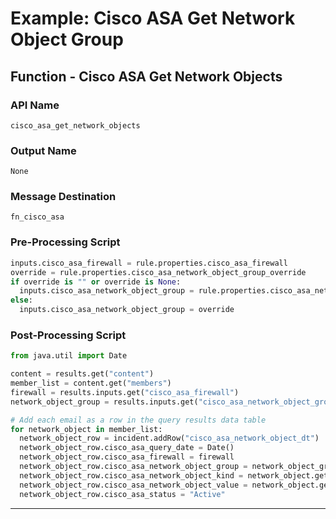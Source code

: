<!--
    DO NOT MANUALLY EDIT THIS FILE
    THIS FILE IS AUTOMATICALLY GENERATED WITH resilient-circuits codegen
-->

# Example: Cisco ASA Get Network Object Group

## Function - Cisco ASA Get Network Objects

### API Name
`cisco_asa_get_network_objects`

### Output Name
`None`

### Message Destination
`fn_cisco_asa`

### Pre-Processing Script
```python
inputs.cisco_asa_firewall = rule.properties.cisco_asa_firewall
override = rule.properties.cisco_asa_network_object_group_override
if override is "" or override is None:
  inputs.cisco_asa_network_object_group = rule.properties.cisco_asa_network_object_group
else:
  inputs.cisco_asa_network_object_group = override
```

### Post-Processing Script
```python
from java.util import Date

content = results.get("content")
member_list = content.get("members")
firewall = results.inputs.get("cisco_asa_firewall")
network_object_group = results.inputs.get("cisco_asa_network_object_group")

# Add each email as a row in the query results data table
for network_object in member_list:
  network_object_row = incident.addRow("cisco_asa_network_object_dt")
  network_object_row.cisco_asa_query_date = Date()
  network_object_row.cisco_asa_firewall = firewall
  network_object_row.cisco_asa_network_object_group = network_object_group
  network_object_row.cisco_asa_network_object_kind = network_object.get("kind")
  network_object_row.cisco_asa_network_object_value = network_object.get("value")  
  network_object_row.cisco_asa_status = "Active"

```

---

